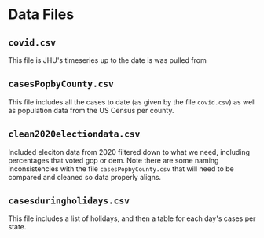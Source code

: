 # Data Files

## `covid.csv`
This file is JHU's timeseries up to the date is was pulled from

## `casesPopbyCounty.csv`
This file includes all the cases to date (as given by the file `covid.csv`) as well as population data from the US Census per county.


## `clean2020electiondata.csv`
Included eleciton data from 2020 filtered down to what we need, including percentages that voted gop or dem. Note there are some naming inconsistencies with the file `casesPopbyCounty.csv` that will need to be compared and cleaned so data properly aligns.


## `casesduringholidays.csv`
This file includes a list of holidays, and then a table for each day's cases per state.
